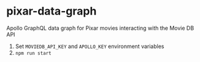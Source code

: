 # pixar-data-graph

Apollo GraphQL data graph for Pixar movies interacting with the Movie DB API

1. Set `MOVIEDB_API_KEY` and `APOLLO_KEY` environment variables
2. `npm run start`
